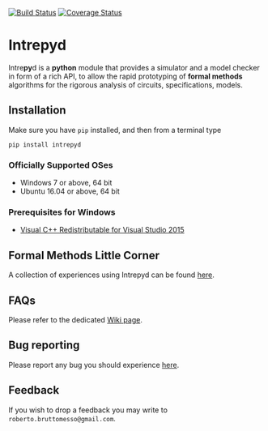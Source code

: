 [![Build Status](https://travis-ci.org/formalmethods/intrepyd.svg?branch=master)](https://travis-ci.org/formalmethods/intrepyd)
[![Coverage Status](https://coveralls.io/repos/github/formalmethods/intrepyd/badge.svg?branch=master)](https://coveralls.io/github/formalmethods/intrepyd?branch=master)

# Intrepyd
Intre**py**d is a **python** module that provides a simulator and a model checker in form of
a rich API, to allow the rapid prototyping of **formal methods** algorithms
for the rigorous analysis of circuits, specifications, models.

## Installation
Make sure you have `pip` installed, and then from a terminal type
```
pip install intrepyd
```

### Officially Supported OSes 
- Windows 7 or above, 64 bit
- Ubuntu 16.04 or above, 64 bit

### Prerequisites for Windows
- [Visual C++ Redistributable for Visual Studio 2015][1]

## Formal Methods Little Corner
A collection of experiences using Intrepyd can be found [here](https://formalmethods.github.io).

## FAQs
Please refer to the dedicated [Wiki page](https://github.com/formalmethods/intrepyd/wiki/FAQs).

## Bug reporting
Please report any bug you should experience [here](https://github.com/formalmethods/intrepyd/issues).

## Feedback
If you wish to drop a feedback you may write to
`roberto.bruttomesso@gmail.com`.

[1]: https://www.microsoft.com/en-us/download/details.aspx?id=48145 "Visual C++ Redistributable for Visual Studio 2015"
